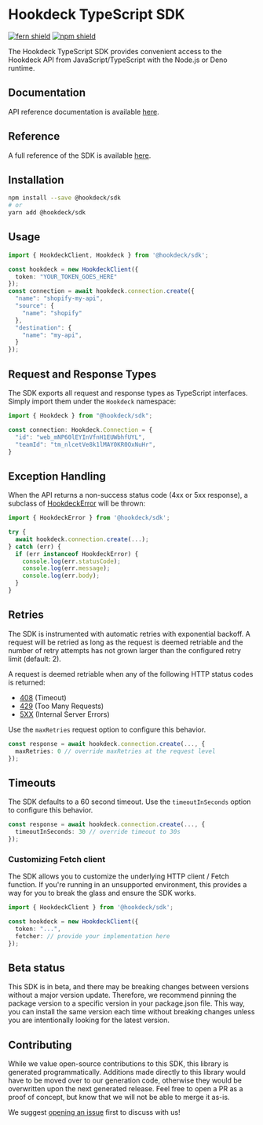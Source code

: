 # Hookdeck TypeScript SDK

[![fern shield](https://img.shields.io/badge/%F0%9F%8C%BF-SDK%20generated%20by%20Fern-brightgreen)](https://buildwithfern.com/)
[![npm shield](https://img.shields.io/npm/v/@hookdeck/sdk)](https://www.npmjs.com/package/@hookdeck/sdk)

The Hookdeck TypeScript SDK provides convenient access to the Hookdeck API from JavaScript/TypeScript with the Node.js or Deno runtime.

## Documentation

API reference documentation is available [here](https://hookdeck.com/docs/api).

## Reference

A full reference of the SDK is available [here](./reference.md).

## Installation

```bash
npm install --save @hookdeck/sdk
# or
yarn add @hookdeck/sdk
```

## Usage

```typescript
import { HookdeckClient, Hookdeck } from '@hookdeck/sdk';

const hookdeck = new HookdeckClient({
  token: "YOUR_TOKEN_GOES_HERE"
});
const connection = await hookdeck.connection.create({
  "name": "shopify-my-api",
  "source": {
    "name": "shopify"
  },
  "destination": {
    "name": "my-api",
  }
});
```

## Request and Response Types

The SDK exports all request and response types as TypeScript interfaces. Simply 
import them under the `Hookdeck` namespace: 

```ts
import { Hookdeck } from "@hookdeck/sdk"; 

const connection: Hookdeck.Connection = {
  "id": "web_mNP60lEYInVfnH1EUWbhfUYL",
  "teamId": "tm_nlcetVe8k1lMAY0KR0OxNuHr",
}
```

## Exception Handling

When the API returns a non-success status code (4xx or 5xx response), 
a subclass of [HookdeckError](./src/errors/HookdeckError.ts) will be thrown:

```ts
import { HookdeckError } from '@hookdeck/sdk';

try {
  await hookdeck.connection.create(...);
} catch (err) {
  if (err instanceof HookdeckError) {
    console.log(err.statusCode); 
    console.log(err.message);
    console.log(err.body); 
  }
}
```

## Retries

The SDK is instrumented with automatic retries with exponential backoff. A request will be
retried as long as the request is deemed retriable and the number of retry attempts has not grown larger
than the configured retry limit (default: 2).

A request is deemed retriable when any of the following HTTP status codes is returned:

- [408](https://developer.mozilla.org/en-US/docs/Web/HTTP/Status/408) (Timeout)
- [429](https://developer.mozilla.org/en-US/docs/Web/HTTP/Status/429) (Too Many Requests)
- [5XX](https://developer.mozilla.org/en-US/docs/Web/HTTP/Status/500) (Internal Server Errors)
  
Use the `maxRetries` request option to configure this behavior. 

```ts
const response = await hookdeck.connection.create(..., {
  maxRetries: 0 // override maxRetries at the request level
});
```

## Timeouts

The SDK defaults to a 60 second timeout. Use the `timeoutInSeconds` option to 
configure this behavior. 

```ts
const response = await hookdeck.connection.create(..., {
  timeoutInSeconds: 30 // override timeout to 30s
});
```

### Customizing Fetch client

The SDK allows you to customize the underlying HTTP client / Fetch function. If you're 
running in an unsupported environment, this provides a way for you to break the glass and 
ensure the SDK works. 

```ts
import { HookdeckClient } from '@hookdeck/sdk';

const hookdeck = new HookdeckClient({
  token: "...",
  fetcher: // provide your implementation here
});
```

## Beta status

This SDK is in beta, and there may be breaking changes between versions without a major version update. 
Therefore, we recommend pinning the package version to a specific version in your package.json file. 
This way, you can install the same version each time without breaking changes unless you are 
intentionally looking for the latest version.

## Contributing

While we value open-source contributions to this SDK, this library is generated programmatically. 
Additions made directly to this library would have to be moved over to our generation code, 
otherwise they would be overwritten upon the next generated release. Feel free to open a 
PR as a proof of concept, but know that we will not be able to merge it as-is. 

We suggest [opening an issue](https://github.com/hookdeck/hookdeck-typescript-sdk/issues) first to discuss with us!
